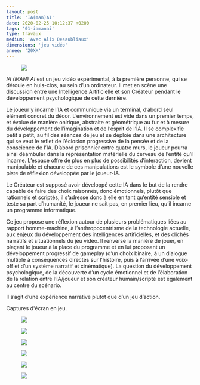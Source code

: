 ```yaml
---
layout: post
title: 'IA(man)AI'
date: 2020-02-25 10:12:37 +0200
tags: '01-iamanai'
type: travaux
medium: 'Avec Alix Desaubliaux'
dimensions: 'jeu vidéo'
annee: '20XX'
---
```

<figure><img class="photopost" src="{{site.baseurl}}/imgs/iamanai03.gif" onmouseover="this.src='{{site.baseurl}}/imgs/iamanai03.png'" onmouseout="this.src='{{site.baseurl}}/imgs/iamanai03.gif'" /></figure>

*IA (MAN) AI* est un jeu vidéo expérimental, à la première personne, qui se déroule en huis-clos, au sein d’un ordinateur. Il met en scène une discussion entre une Intelligence Artificielle et son Créateur pendant le développement psychologique de cette dernière.

Le joueur y incarne l’IA et communique via un terminal, d’abord seul élément concret du décor. L’environnement est vide dans un premier temps, et évolue de manière onirique, abstraite et géométrique au fur et à mesure du développement de l’imagination et de l’esprit de l’IA. Il se complexifie petit à petit, au fil des séances de jeu et se déploie dans une architecture qui se veut le reflet de l’éclosion progressive de la pensée et de la conscience de l’IA. D’abord prisonnier entre quatre murs, le joueur pourra ainsi déambuler dans la représentation matérielle du cerveau de l’entité qu’il incarne. L’espace offre de plus en plus de possibilités d’interaction, devient manipulable et chacune de ces manipulations est le symbole d’une nouvelle piste de réflexion développée par le joueur-IA.

Le Créateur est supposé avoir développé cette IA dans le but de la rendre capable de faire des choix raisonnés, donc émotionnels, plutôt que rationnels et scriptés, il s’adresse donc à elle en tant qu’entité sensible et teste sa part d’humanité, le joueur ne sait pas, en premier lieu, qu’il incarne un programme informatique.

Ce jeu propose une réflexion autour de plusieurs problématiques liées au rapport homme-machine, à l’anthropocentrisme de la technologie actuelle, aux enjeux du développement des intelligences artificielles, et des clichés narratifs et situationnels du jeu vidéo. Il renverse la manière de jouer, en plaçant le joueur à la place du programme et en lui proposant un développement progressif de gameplay (d’un choix binaire, à un dialogue multiple à conséquences directes sur l’histoire, puis à l’arrivée d’une voix-off et d’un système narratif et cinématique). La question du développement psychologique, de la découverte d’un cycle émotionnel et de l’élaboration de la relation entre l’IA/joueur et son créateur humain/scripté est également au centre du scénario.

Il s’agit d’une expérience narrative plutôt que d’un jeu d’action.

<figcaption>Captures d'écran en jeu.</figcaption>
<figure><img class="photopost" src="{{site.baseurl}}/imgs/iamanai01.gif" onmouseover="this.src='{{site.baseurl}}/imgs/iamanai01.png'" onmouseout="this.src='{{site.baseurl}}/imgs/iamanai01.gif'" /></figure>
<figure><img class="photopost" src="{{site.baseurl}}/imgs/iamanai02.gif" onmouseover="this.src='{{site.baseurl}}/imgs/iamanai02.png'" onmouseout="this.src='{{site.baseurl}}/imgs/iamanai02.gif'" /></figure>
<figure><img class="photopost" src="{{site.baseurl}}/imgs/iamanai05.gif" onmouseover="this.src='{{site.baseurl}}/imgs/iamanai05.png'" onmouseout="this.src='{{site.baseurl}}/imgs/iamanai05.gif'" /></figure>
<figure><img class="photopost" src="{{site.baseurl}}/imgs/iamanai07.gif" onmouseover="this.src='{{site.baseurl}}/imgs/iamanai07.jpg'" onmouseout="this.src='{{site.baseurl}}/imgs/iamanai07.gif'" /></figure>
<figure><img class="photopost" src="{{site.baseurl}}/imgs/iamanai08.gif" onmouseover="this.src='{{site.baseurl}}/imgs/iamanai08.png'" onmouseout="this.src='{{site.baseurl}}/imgs/iamanai08.gif'" /></figure>
<figure><img class="photopost" src="{{site.baseurl}}/imgs/iamanai06.gif" onmouseover="this.src='{{site.baseurl}}/imgs/iamanai06.png'" onmouseout="this.src='{{site.baseurl}}/imgs/iamanai06.gif'" /></figure>
